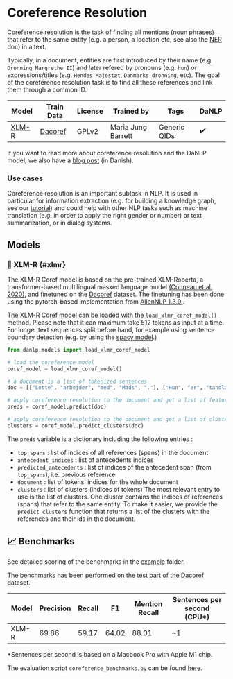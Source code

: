 Coreference Resolution
======================

Coreference resolution is the task of finding all mentions (noun phrases) that refer to the same entity (e.g. a person, a location etc, see also the [NER](#ner) doc) in a text.

Typically, in a document, entities are first introduced by their name (e.g. `Dronning Margrethe II`) and later refered by pronouns (e.g. `hun`) or expressions/titles (e.g. `Hendes Majestæt`, `Danmarks dronning`, etc). 
The goal of the coreference resolution task is to find all these references and link them through a common ID. 


| Model           | Train Data                                        | License | Trained by          | Tags            | DaNLP |
|-----------------|---------------------------------------------------|---------|---------------------|-----------------|--|
| [XLM-R](#xlmr)  | [Dacoref](../datasets.md#dacoref)                 | GPLv2   | Maria Jung Barrett  | Generic QIDs    | ✔️     |


If you want to read more about coreference resolution and the DaNLP model, we also have a [blog post](https://medium.com/danlp/coreferensmodeller-nu-ogs%C3%A5-p%C3%A5-dansk-5aea04f4876e) (in Danish).


### Use cases 

Coreference resolution is an important subtask in NLP. It is used in particular for information extraction (e.g. for building a knowledge graph, see our [tutorial](https://github.com/alexandrainst/danlp/blob/master/examples/tutorials/example_knowledge_graph.ipynb)) and could help with other NLP tasks such as machine translation (e.g. in order to apply the right gender or number) or text summarization, or in dialog systems. 

## Models

### 🔧 XLM-R {#xlmr}

The XLM-R Coref model is based on the pre-trained XLM-Roberta, a transformer-based multilingual masked language model [(Conneau et al. 2020)](https://www.aclweb.org/anthology/2020.acl-main.747.pdf), and finetuned on the [Dacoref](../datasets.md#dacoref)
dataset. 
The finetuning has been done using the pytorch-based implementation from [AllenNLP 1.3.0.](https://github.com/allenai/allennlp).

The XLM-R Coref model can be loaded with the `load_xlmr_coref_model()` method. 
Please note that it can maximum take 512 tokens as input at a time. For longer text sequences split before hand, for example using sentence boundary detection (e.g. by using the [spacy model](../frameworks/spacy.md ).) 

```python
from danlp.models import load_xlmr_coref_model

# load the coreference model
coref_model = load_xlmr_coref_model()

# a document is a list of tokenized sentences
doc = [["Lotte", "arbejder", "med", "Mads", "."], ["Hun", "er", "tandlæge", "."]]

# apply coreference resolution to the document and get a list of features (see below)
preds = coref_model.predict(doc)

# apply coreference resolution to the document and get a list of clusters
clusters = coref_model.predict_clusters(doc)
```

The `preds` variable is a dictionary including the following entries :
* `top_spans` : list of indices of all references (spans) in the document
* `antecedent_indices` : list of antecedents indices
* `predicted_antecedents` : list of indices of the antecedent span (from `top_spans`), i.e. previous reference
* `document` : list of tokens' indices for the whole document
* `clusters` : list of clusters (indices of tokens)
The most relevant entry to use is the list of clusters. One cluster contains the indices of references (spans) that refer to the same entity.
To make it easier, we provide the `predict_clusters` function that returns a list of the clusters with the references and their ids in the document.


## 📈 Benchmarks

See detailed scoring of the benchmarks in the [example](<https://github.com/alexandrainst/danlp/tree/master/examples>) folder.

The benchmarks has been performed on the test part of the [Dacoref](../datasets.md#dacoref) dataset.


| Model | Precision | Recall | F1    | Mention Recall | Sentences per second (CPU*) |
|-------|-----------|--------|-------|----------------| --------------------------- |
| XLM-R  | 69.86     | 59.17  | 64.02 | 88.01         | ~1                           |

*Sentences per second is based on a Macbook Pro with Apple M1 chip.

The evaluation script `coreference_benchmarks.py` can be found [here](https://github.com/alexandrainst/danlp/blob/master/examples/benchmarks/coreference_benchmarks.py).
